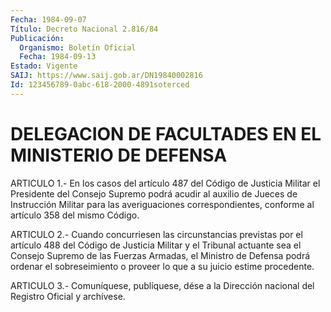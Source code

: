 ```yaml
---
Fecha: 1984-09-07
Título: Decreto Nacional 2.816/84
Publicación:
  Organismo: Boletín Oficial
  Fecha: 1984-09-13
Estado: Vigente
SAIJ: https://www.saij.gob.ar/DN19840002816
Id: 123456789-0abc-618-2000-4891soterced
---
```

# DELEGACION DE FACULTADES EN EL MINISTERIO DE DEFENSA

<a id="1"></a>
ARTICULO  1.-  En los casos del artículo 487 del Código de Justicia Militar el Presidente  del  Consejo Supremo podrá acudir al auxilio de  Jueces  de  Instrucción  Militar    para    las  averiguaciones correspondientes,  conforme  al  artículo  358  del  mismo  Código.

<a id="2"></a>
ARTICULO  2.-  Cuando concurriesen las circunstancias previstas por el artículo 488  del  Código  de  Justicia  Militar  y  el Tribunal actuante  sea  el  Consejo  Supremo  de  las  Fuerzas  Armadas,  el Ministro  de  Defensa  podrá ordenar el sobreseimiento o proveer lo que a su juicio estime procedente.

<a id="3"></a>
ARTICULO  3.- Comuníquese, publíquese, dése a la Dirección nacional del Registro Oficial y archívese.